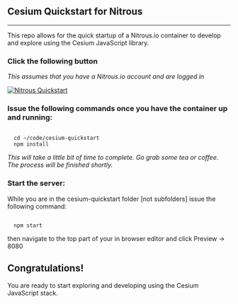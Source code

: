## Cesium Quickstart for Nitrous
---
This repo allows for the quick startup of a Nitrous.io container to develop and explore
using the Cesium JavaScript library.

### Click the following button
  _This assumes that you have a Nitrous.io account and are logged in_

[![Nitrous Quickstart](https://nitrous-image-icons.s3.amazonaws.com/quickstart.svg)](https://www.nitrous.io/quickstart?repo=https://github.com/clear-science-inc/cesium-quickstart.git)

### Issue the following commands once you have the container up and running:
  ```

    cd ~/code/cesium-quickstart
    npm install

  ```
  _This will take a little bit of time to complete. Go grab some tea or coffee.
    The process will be finished shortly._

### Start the server:
  While you are in the cesium-quickstart folder [not subfolders] issue the following command:
  ```

    npm start

  ```

  then navigate to the top part of your in browser editor and click Preview -> 8080

## Congratulations!
  You are ready to start exploring and developing using the Cesium JavaScript stack.

